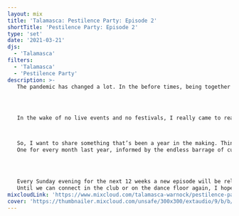 ```yaml
---
layout: mix
title: 'Talamasca: Pestilence Party: Episode 2'
shortTitle: 'Pestilence Party: Episode 2'
type: 'set'
date: '2021-03-21'
djs:
  - 'Talamasca'
filters:
  - 'Talamasca'
  - 'Pestilence Party'
description: >-
   The pandemic has changed a lot. In the before times, being together in a live space with music enabled so much release and expression for us. It continues to be a way for us to work through a lot in our lives, a way for us to process the societal noise and get away for a bit. To reset.




   In the wake of no live events and no festivals, I really came to realize the absence of this. And to be frank, have really been struggling. Maybe you are as well.



   So, I want to share something that’s been a year in the making. Think of them as digital DJ journal entries.
   One for every month last year, informed by the endless barrage of current events. Inspired by the emotions we have been feeling for a while now.




   Every Sunday evening for the next 12 weeks a new episode will be released!
   Until we can connect in the club or on the dance floor again, I hope these episodes resonate with you. Please like, share, and let me know your thoughts in the comments.
mixcloudLink: 'https://www.mixcloud.com/talamasca-warnock/pestilence-party-episode-2'
cover: 'https://thumbnailer.mixcloud.com/unsafe/300x300/extaudio/9/b/b/6/a506-1597-4a8f-9764-0b661cd8d918'
---
```

